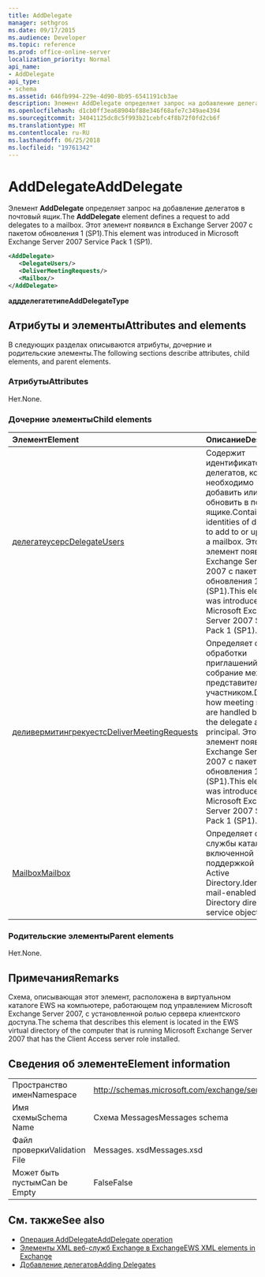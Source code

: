```yaml
---
title: AddDelegate
manager: sethgros
ms.date: 09/17/2015
ms.audience: Developer
ms.topic: reference
ms.prod: office-online-server
localization_priority: Normal
api_name:
- AddDelegate
api_type:
- schema
ms.assetid: 646fb994-229e-4d90-8b95-6541191cb3ae
description: Элемент AddDelegate определяет запрос на добавление делегатов в почтовый ящик. Этот элемент появился в Exchange Server 2007 с пакетом обновления 1 (SP1).
ms.openlocfilehash: d1cb0ff3ea68904bf88e346f68afe7c349ae4394
ms.sourcegitcommit: 34041125dc8c5f993b21cebfc4f8b72f0fd2cb6f
ms.translationtype: MT
ms.contentlocale: ru-RU
ms.lasthandoff: 06/25/2018
ms.locfileid: "19761342"
---
```

# <a name="adddelegate"></a><span data-ttu-id="b7b2a-104">AddDelegate</span><span class="sxs-lookup"><span data-stu-id="b7b2a-104">AddDelegate</span></span>

<span data-ttu-id="b7b2a-105">Элемент **AddDelegate** определяет запрос на добавление делегатов в почтовый ящик.</span><span class="sxs-lookup"><span data-stu-id="b7b2a-105">The **AddDelegate** element defines a request to add delegates to a mailbox.</span></span> <span data-ttu-id="b7b2a-106">Этот элемент появился в Exchange Server 2007 с пакетом обновления 1 (SP1).</span><span class="sxs-lookup"><span data-stu-id="b7b2a-106">This element was introduced in Microsoft Exchange Server 2007 Service Pack 1 (SP1).</span></span> 
  
```xml
<AddDelegate>
   <DelegateUsers/>
   <DeliverMeetingRequests/>
   <Mailbox/>
</AddDelegate>
```

 <span data-ttu-id="b7b2a-107">**аддделегатетипе**</span><span class="sxs-lookup"><span data-stu-id="b7b2a-107">**AddDelegateType**</span></span>
## <a name="attributes-and-elements"></a><span data-ttu-id="b7b2a-108">Атрибуты и элементы</span><span class="sxs-lookup"><span data-stu-id="b7b2a-108">Attributes and elements</span></span>

<span data-ttu-id="b7b2a-109">В следующих разделах описываются атрибуты, дочерние и родительские элементы.</span><span class="sxs-lookup"><span data-stu-id="b7b2a-109">The following sections describe attributes, child elements, and parent elements.</span></span>
  
### <a name="attributes"></a><span data-ttu-id="b7b2a-110">Атрибуты</span><span class="sxs-lookup"><span data-stu-id="b7b2a-110">Attributes</span></span>

<span data-ttu-id="b7b2a-111">Нет.</span><span class="sxs-lookup"><span data-stu-id="b7b2a-111">None.</span></span>
  
### <a name="child-elements"></a><span data-ttu-id="b7b2a-112">Дочерние элементы</span><span class="sxs-lookup"><span data-stu-id="b7b2a-112">Child elements</span></span>

|<span data-ttu-id="b7b2a-113">**Элемент**</span><span class="sxs-lookup"><span data-stu-id="b7b2a-113">**Element**</span></span>|<span data-ttu-id="b7b2a-114">**Описание**</span><span class="sxs-lookup"><span data-stu-id="b7b2a-114">**Description**</span></span>|
|:-----|:-----|
|[<span data-ttu-id="b7b2a-115">делегатеусерс</span><span class="sxs-lookup"><span data-stu-id="b7b2a-115">DelegateUsers</span></span>](delegateusers.md) <br/> |<span data-ttu-id="b7b2a-116">Содержит идентификаторы делегатов, которые необходимо добавить или обновить в почтовом ящике.</span><span class="sxs-lookup"><span data-stu-id="b7b2a-116">Contains the identities of delegates to add to or update in a mailbox.</span></span> <span data-ttu-id="b7b2a-117">Этот элемент появился в Exchange Server 2007 с пакетом обновления 1 (SP1).</span><span class="sxs-lookup"><span data-stu-id="b7b2a-117">This element was introduced in Microsoft Exchange Server 2007 Service Pack 1 (SP1).</span></span>  <br/> |
|[<span data-ttu-id="b7b2a-118">деливермитингрекуестс</span><span class="sxs-lookup"><span data-stu-id="b7b2a-118">DeliverMeetingRequests</span></span>](delivermeetingrequests.md) <br/> |<span data-ttu-id="b7b2a-119">Определяет способ обработки приглашений на собрание между представителем и участником.</span><span class="sxs-lookup"><span data-stu-id="b7b2a-119">Defines how meeting requests are handled between the delegate and the principal.</span></span> <span data-ttu-id="b7b2a-120">Этот элемент появился в Exchange Server 2007 с пакетом обновления 1 (SP1).</span><span class="sxs-lookup"><span data-stu-id="b7b2a-120">This element was introduced in Microsoft Exchange Server 2007 Service Pack 1 (SP1).</span></span>  <br/> |
|[<span data-ttu-id="b7b2a-121">Mailbox</span><span class="sxs-lookup"><span data-stu-id="b7b2a-121">Mailbox</span></span>](mailbox.md) <br/> |<span data-ttu-id="b7b2a-122">Определяет объект службы каталогов с включенной поддержкой почты Active Directory.</span><span class="sxs-lookup"><span data-stu-id="b7b2a-122">Identifies a mail-enabled Active Directory directory service object.</span></span>  <br/> |
   
### <a name="parent-elements"></a><span data-ttu-id="b7b2a-123">Родительские элементы</span><span class="sxs-lookup"><span data-stu-id="b7b2a-123">Parent elements</span></span>

<span data-ttu-id="b7b2a-124">Нет.</span><span class="sxs-lookup"><span data-stu-id="b7b2a-124">None.</span></span>
  
## <a name="remarks"></a><span data-ttu-id="b7b2a-125">Примечания</span><span class="sxs-lookup"><span data-stu-id="b7b2a-125">Remarks</span></span>

<span data-ttu-id="b7b2a-126">Схема, описывающая этот элемент, расположена в виртуальном каталоге EWS на компьютере, работающем под управлением Microsoft Exchange Server 2007, с установленной ролью сервера клиентского доступа.</span><span class="sxs-lookup"><span data-stu-id="b7b2a-126">The schema that describes this element is located in the EWS virtual directory of the computer that is running Microsoft Exchange Server 2007 that has the Client Access server role installed.</span></span>
  
## <a name="element-information"></a><span data-ttu-id="b7b2a-127">Сведения об элементе</span><span class="sxs-lookup"><span data-stu-id="b7b2a-127">Element information</span></span>

|||
|:-----|:-----|
|<span data-ttu-id="b7b2a-128">Пространство имен</span><span class="sxs-lookup"><span data-stu-id="b7b2a-128">Namespace</span></span>  <br/> |http://schemas.microsoft.com/exchange/services/2006/messages  <br/> |
|<span data-ttu-id="b7b2a-129">Имя схемы</span><span class="sxs-lookup"><span data-stu-id="b7b2a-129">Schema Name</span></span>  <br/> |<span data-ttu-id="b7b2a-130">Схема Messages</span><span class="sxs-lookup"><span data-stu-id="b7b2a-130">Messages schema</span></span>  <br/> |
|<span data-ttu-id="b7b2a-131">Файл проверки</span><span class="sxs-lookup"><span data-stu-id="b7b2a-131">Validation File</span></span>  <br/> |<span data-ttu-id="b7b2a-132">Messages. xsd</span><span class="sxs-lookup"><span data-stu-id="b7b2a-132">Messages.xsd</span></span>  <br/> |
|<span data-ttu-id="b7b2a-133">Может быть пустым</span><span class="sxs-lookup"><span data-stu-id="b7b2a-133">Can be Empty</span></span>  <br/> |<span data-ttu-id="b7b2a-134">False</span><span class="sxs-lookup"><span data-stu-id="b7b2a-134">False</span></span>  <br/> |
   
## <a name="see-also"></a><span data-ttu-id="b7b2a-135">См. также</span><span class="sxs-lookup"><span data-stu-id="b7b2a-135">See also</span></span>

- [<span data-ttu-id="b7b2a-136">Операция AddDelegate</span><span class="sxs-lookup"><span data-stu-id="b7b2a-136">AddDelegate operation</span></span>](adddelegate-operation.md)
- [<span data-ttu-id="b7b2a-137">Элементы XML веб-служб Exchange в Exchange</span><span class="sxs-lookup"><span data-stu-id="b7b2a-137">EWS XML elements in Exchange</span></span>](ews-xml-elements-in-exchange.md)
- [<span data-ttu-id="b7b2a-138">Добавление делегатов</span><span class="sxs-lookup"><span data-stu-id="b7b2a-138">Adding Delegates</span></span>](http://msdn.microsoft.com/library/3a744150-66a3-4a13-9433-793603ba5038%28Office.15%29.aspx)

